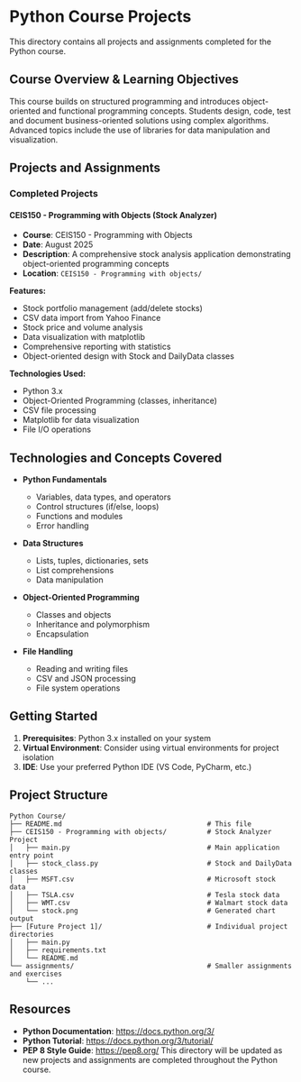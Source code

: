 # Python Course Projects

This directory contains all projects and assignments completed for the Python course.

## Course Overview & Learning Objectives
This course builds on structured programming and introduces object-oriented and functional programming concepts. Students design, code, test and document business-oriented solutions using complex algorithms. Advanced topics include the use of libraries for data manipulation and visualization.

## Projects and Assignments

### Completed Projects

#### CEIS150 - Programming with Objects (Stock Analyzer)
- **Course**: CEIS150 - Programming with Objects
- **Date**: August 2025
- **Description**: A comprehensive stock analysis application demonstrating object-oriented programming concepts
- **Location**: `CEIS150 - Programming with objects/`

**Features:**
- Stock portfolio management (add/delete stocks)
- CSV data import from Yahoo Finance
- Stock price and volume analysis
- Data visualization with matplotlib
- Comprehensive reporting with statistics
- Object-oriented design with Stock and DailyData classes

**Technologies Used:**
- Python 3.x
- Object-Oriented Programming (classes, inheritance)
- CSV file processing
- Matplotlib for data visualization
- File I/O operations

## Technologies and Concepts Covered

- **Python Fundamentals**
  - Variables, data types, and operators
  - Control structures (if/else, loops)
  - Functions and modules
  - Error handling

- **Data Structures**
  - Lists, tuples, dictionaries, sets
  - List comprehensions
  - Data manipulation

- **Object-Oriented Programming**
  - Classes and objects
  - Inheritance and polymorphism
  - Encapsulation

- **File Handling**
  - Reading and writing files
  - CSV and JSON processing
  - File system operations

## Getting Started

1. **Prerequisites**: Python 3.x installed on your system
2. **Virtual Environment**: Consider using virtual environments for project isolation
3. **IDE**: Use your preferred Python IDE (VS Code, PyCharm, etc.)

## Project Structure

```
Python Course/
├── README.md                                    # This file
├── CEIS150 - Programming with objects/          # Stock Analyzer Project
│   ├── main.py                                  # Main application entry point
│   ├── stock_class.py                           # Stock and DailyData classes
│   ├── MSFT.csv                                 # Microsoft stock data
│   ├── TSLA.csv                                 # Tesla stock data
│   ├── WMT.csv                                  # Walmart stock data
│   └── stock.png                                # Generated chart output
├── [Future Project 1]/                          # Individual project directories
│   ├── main.py
│   ├── requirements.txt
│   └── README.md
└── assignments/                                 # Smaller assignments and exercises
    └── ...
```

## Resources

- **Python Documentation**: https://docs.python.org/3/
- **Python Tutorial**: https://docs.python.org/3/tutorial/
- **PEP 8 Style Guide**: https://pep8.org/
This directory will be updated as new projects and assignments are completed throughout the Python course.
